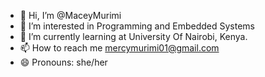 - 👋 Hi, I’m @MaceyMurimi
- 👀 I’m interested in Programming and Embedded Systems
- 🌱 I’m currently learning at University Of Nairobi, Kenya.
- 📫 How to reach me mercymurimi01@gmail.com
- 😄 Pronouns: she/her

<!---
MaceyMurimi/MaceyMurimi is a ✨ special ✨ repository because its `README.md` (this file) appears on your GitHub profile.
You can click the Preview link to take a look at your changes.
--->

